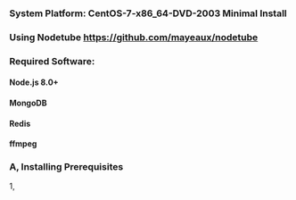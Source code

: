 ### System Platform: CentOS-7-x86_64-DVD-2003 Minimal Install

### Using Nodetube https://github.com/mayeaux/nodetube

### Required Software: 
#### Node.js 8.0+
#### MongoDB
#### Redis
#### ffmpeg

### A, Installing Prerequisites

1, 
